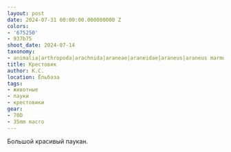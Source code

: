 ```yaml
---
layout: post
date: 2024-07-31 00:00:00.000000000 Z
colors:
- '675250'
- 937b75
shoot_date: 2024-07-14
taxonomy:
- animalia|arthropoda|arachnida|araneae|araneidae|araneus|araneus marmoreus
title: Крестовик
author: К.С.
location: Ёльбаза
tags:
- животные
- пауки
- крестовики
gear:
- 70D
- 35mm macro
---
```

Большой красивый паукан.

